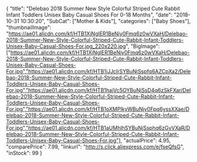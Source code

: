 {
	"title": "Delebao 2018 Summer New Style Colorful Striped Cute Rabbit Infant Toddlers Unisex Baby Casual Shoes For 0-18 Months",
	"date": "2018-10-31 10:30:20",
	"SubCat": ["Mother & Kids"],
	"categories": ["Baby Shoes"],
	"thumbnailImage": "https://ae01.alicdn.com/kf/HTB1XjNglER1BeNjy0Fmq6z0wVXaH/Delebao-2018-Summer-New-Style-Colorful-Striped-Cute-Rabbit-Infant-Toddlers-Unisex-Baby-Casual-Shoes-For.jpg_220x220.jpg",
	"BigImage": ["https://ae01.alicdn.com/kf/HTB1XjNglER1BeNjy0Fmq6z0wVXaH/Delebao-2018-Summer-New-Style-Colorful-Striped-Cute-Rabbit-Infant-Toddlers-Unisex-Baby-Casual-Shoes-For.jpg","https://ae01.alicdn.com/kf/HTB1iJJclrSYBuNjSspfq6AZCpXa2/Delebao-2018-Summer-New-Style-Colorful-Striped-Cute-Rabbit-Infant-Toddlers-Unisex-Baby-Casual-Shoes-For.jpg","https://ae01.alicdn.com/kf/HTB1hajVc5OYBuNjSsD4q6zSkFXar/Delebao-2018-Summer-New-Style-Colorful-Striped-Cute-Rabbit-Infant-Toddlers-Unisex-Baby-Casual-Shoes-For.jpg","https://ae01.alicdn.com/kf/HTB1oXMPlkyWBuNjy0Fpq6yssXXae/Delebao-2018-Summer-New-Style-Colorful-Striped-Cute-Rabbit-Infant-Toddlers-Unisex-Baby-Casual-Shoes-For.jpg","https://ae01.alicdn.com/kf/HTB1aUMhlhSYBuNjSsphq6zGvVXaR/Delebao-2018-Summer-New-Style-Colorful-Striped-Cute-Rabbit-Infant-Toddlers-Unisex-Baby-Casual-Shoes-For.jpg"],
	"actualPrice": 4.95,
	"comparePrice": 7.99,
	"linkurl": "http://s.click.aliexpress.com/e/fseQfsG",
	"inStock": 99
}
